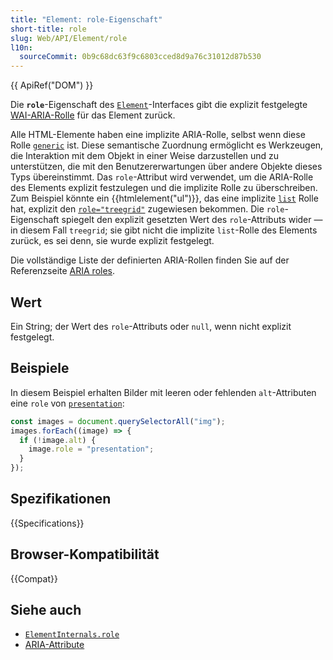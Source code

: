 ```yaml
---
title: "Element: role-Eigenschaft"
short-title: role
slug: Web/API/Element/role
l10n:
  sourceCommit: 0b9c68dc63f9c6803cced8d9a76c31012d87b530
---
```


{{ ApiRef("DOM") }}

Die **`role`**-Eigenschaft des [`Element`](/de/docs/Web/API/Element)-Interfaces gibt die explizit festgelegte [WAI-ARIA-Rolle](/de/docs/Web/Accessibility/ARIA/Reference/Roles) für das Element zurück.

Alle HTML-Elemente haben eine implizite ARIA-Rolle, selbst wenn diese Rolle [`generic`](/de/docs/Web/Accessibility/ARIA/Reference/Roles/generic_role) ist. Diese semantische Zuordnung ermöglicht es Werkzeugen, die Interaktion mit dem Objekt in einer Weise darzustellen und zu unterstützen, die mit den Benutzererwartungen über andere Objekte dieses Typs übereinstimmt. Das `role`-Attribut wird verwendet, um die ARIA-Rolle des Elements explizit festzulegen und die implizite Rolle zu überschreiben. Zum Beispiel könnte ein {{htmlelement("ul")}}, das eine implizite [`list`](/de/docs/Web/Accessibility/ARIA/Reference/Roles/list_role) Rolle hat, explizit den [`role="treegrid"`](/de/docs/Web/Accessibility/ARIA/Reference/Roles/treegrid_role) zugewiesen bekommen. Die `role`-Eigenschaft spiegelt den explizit gesetzten Wert des `role`-Attributs wider — in diesem Fall `treegrid`; sie gibt nicht die implizite `list`-Rolle des Elements zurück, es sei denn, sie wurde explizit festgelegt.

Die vollständige Liste der definierten ARIA-Rollen finden Sie auf der Referenzseite [ARIA roles](/de/docs/Web/Accessibility/ARIA/Reference/Roles).

## Wert

Ein String; der Wert des `role`-Attributs oder `null`, wenn nicht explizit festgelegt.

## Beispiele

In diesem Beispiel erhalten Bilder mit leeren oder fehlenden `alt`-Attributen eine `role` von [`presentation`](/de/docs/Web/Accessibility/ARIA/Reference/Roles/presentation_role):

```js
const images = document.querySelectorAll("img");
images.forEach((image) => {
  if (!image.alt) {
    image.role = "presentation";
  }
});
```

## Spezifikationen

{{Specifications}}

## Browser-Kompatibilität

{{Compat}}

## Siehe auch

- [`ElementInternals.role`](/de/docs/Web/API/ElementInternals/role)
- [ARIA-Attribute](/de/docs/Web/Accessibility/ARIA/Reference/Attributes)
